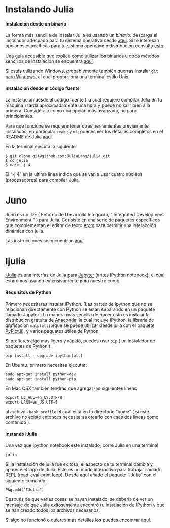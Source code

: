 # Instalando Julia

#### Instalación desde un binario

La forma más sencilla de instalar Julia es usando un *binario*: descarga el instalador adecuado para tu sistema operativo desde [aquí](http://julialang.org/downloads/). Si te interesan opciones específicas para tu sistema operativo o distribución consulta [esto](http://julialang.org/downloads/platform.html).

Una guía accesible que explica como utilizar los binarios u otros métodos sencillos de instalación se encuentra [aquí](https://en.wikibooks.org/wiki/Introducing_Julia/Getting_started).

Si estás utilizando Windows, probablemente también querrás instalar [`git` para Windows](https://msysgit.github.io/), el cual proporciona una terminal estilo Unix.

#### Instalación desde el código fuente

La instalación desde el código fuente ( la cual requiere compilar Julia en tu maquina ) tarda aproximadamente una hora y puede no salir bien a la primera. Considérala como una opción más avanzada, no para principiantes.

Para que funcione se requiere tener otras herramientas previamente instaladas, en particular `cmake` y `m4`; puedes ver los detalles completos en el  README de Julia [aqui](https://github.com/JuliaLang/julia).

En la terminal ejecuta lo siguiente:

```
$ git clone git@github.com:JuliaLang/julia.git
$ cd julia
$ make -j 4
```
El “-j 4” en la ultima linea indica que se van a usar cuatro núcleos (procesadores) para compilar Julia.

# Juno

Juno es un IDE ( Entorno de Desarrollo Integrado, “ Integrated Development Environment “ ) para Julia. Consiste en una serie de paquetes específicos que complementan el editor de texto [Atom](https://atom.io/) para permitir una interacción dinámica con julia.

Las instrucciones se encuentran [aquí](http://junolab.org).

# Ijulia

[IJulia](https://github.com/JuliaLang/IJulia.jl) es una interfaz de Julia para   [Jupyter](https://jupyter.org/) (antes IPython notebook), el cual estaremos usando extensivamente para nuestro curso.

#### Requisitos de Python

Primero necesitaras instalar IPython. [Las partes de Ipython que no se relacionan directamente con Python se están separando en un paquete llamado Jupyter.] La manera mas sencilla de hacer esto es instalar la distribución gratuita de [Anaconda](http://continuum.io/downloads), la cual incluye IPython, la librería de graficación `matplotlib`(que se puede utilizar desde julia con el paquete [PyPlot.jl](https://github.com/JuliaPy/PyPlot.jl)), y varios paquetes útiles de Python.

Si prefieres algo más ligero y rápido, puedes usar `pip` ( un instalador de paquetes de Python ):

```
pip install --upgrade ipython[all]
```
En Ubuntu, primero necesitas ejecutar:
```
sudo apt-get install python-dev
sudo apt-get install python-pip
```
En Mac OSX también tendrás que agregar las siguientes líneas
```
export LC_ALL=en_US.UTF-8
export LANG=en_US.UTF-8
```
al archivo `.bash_profile` el cual está en tu directorio “home” ( si este archivo no existe entonces necesitaras crearlo con esas dos lineas como contenido ).

#### Instando IJulia

Una vez que Ipython notebook este instalado, corre Julia en una terminal
```
julia
```

Si la instalación de julia fue exitosa, el aspecto de tu terminal cambia y aparece el logo de Julia. Este es un modo interactivo para trabajar llamado [REPL](https://en.wikibooks.org/wiki/Introducing_Julia/The_REPL) (read-eval-print loop). Desde aquí añade el paquete “IJulia” con el siguiente comando:

```
Pkg.add("IJulia")
```
Después de que varias cosas se hayan instalado, se debería de ver un mensaje de que Julia exitosamente encontró tu instalación de IPython y que se han creado todos los archivos necesarios.

Si algo no funcionó o quieres más detalles los puedes encontrar [aquí](https://github.com/JuliaLang/IJulia.jl).
